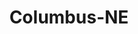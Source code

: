 ---
title: Columbus-NE
slug: columbus-ne
f_state:
- cms/state/nebraska.md
f_locations:
- cms/payday-loan/ace-cash-advance-888.md
- cms/payday-loan/advance-america-2051.md
- cms/payday-loan/advance-america-2060.md
- cms/payday-loan/advance-america-3027.md
- cms/payday-loan/advance-money-3364.md
- cms/payday-loan/advance-money-3365.md
- cms/payday-loan/cash-advantedge-6614.md
- cms/payday-loan/check-into-cash-12230.md
- cms/payday-loan/check-into-cash-12232.md
- cms/payday-loan/check-into-cash-inc-13084.md
- cms/payday-loan/check-services-llc-14031.md
- cms/payday-loan/check-services-llc-14032.md
- cms/payday-loan/checkmate-14361.md
- cms/payday-loan/express-check-advance-17047.md
- cms/payday-loan/pay-day-express-23532.md
- cms/payday-loan/paycheck-advance-23634.md
- cms/payday-loan/paycheck-advance-23644.md
updated-on: '2024-05-30T13:41:28.615Z'
created-on: '2024-05-30T13:41:28.615Z'
published-on: '2024-05-30T13:54:32.469Z'
f_city: Columbus
layout: '[city].html'
tags: city
---